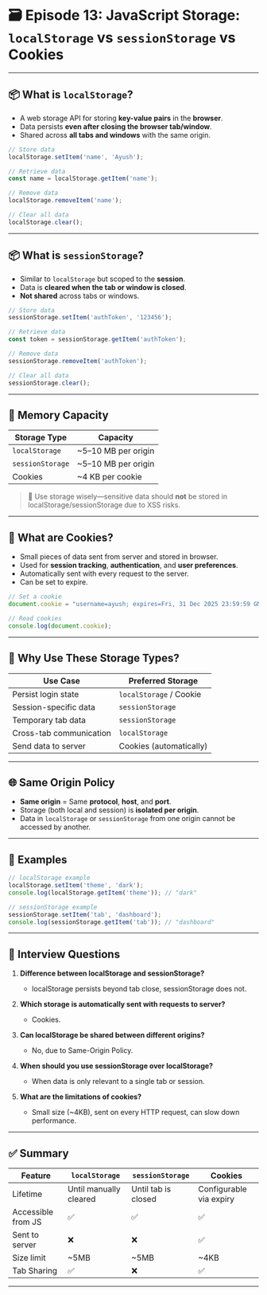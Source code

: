 # 🗃️ Episode 13: JavaScript Storage: `localStorage` vs `sessionStorage` vs Cookies

---

## 📦 What is `localStorage`?

- A web storage API for storing **key-value pairs** in the **browser**.
- Data persists **even after closing the browser tab/window**.
- Shared across **all tabs and windows** with the same origin.

```js
// Store data
localStorage.setItem('name', 'Ayush');

// Retrieve data
const name = localStorage.getItem('name');

// Remove data
localStorage.removeItem('name');

// Clear all data
localStorage.clear();
```

---

## 📦 What is `sessionStorage`?

- Similar to `localStorage` but scoped to the **session**.
- Data is **cleared when the tab or window is closed**.
- **Not shared** across tabs or windows.

```js
// Store data
sessionStorage.setItem('authToken', '123456');

// Retrieve data
const token = sessionStorage.getItem('authToken');

// Remove data
sessionStorage.removeItem('authToken');

// Clear all data
sessionStorage.clear();
```

---

## 💾 Memory Capacity

| Storage Type     | Capacity                |
|------------------|-------------------------|
| `localStorage`   | ~5–10 MB per origin     |
| `sessionStorage` | ~5–10 MB per origin     |
| Cookies          | ~4 KB per cookie        |

> 🔐 Use storage wisely—sensitive data should **not** be stored in localStorage/sessionStorage due to XSS risks.

---

## 🍪 What are Cookies?

- Small pieces of data sent from server and stored in browser.
- Used for **session tracking**, **authentication**, and **user preferences**.
- Automatically sent with every request to the server.
- Can be set to expire.

```js
// Set a cookie
document.cookie = "username=ayush; expires=Fri, 31 Dec 2025 23:59:59 GMT";

// Read cookies
console.log(document.cookie);
```

---

## 🔐 Why Use These Storage Types?

| Use Case                 | Preferred Storage      |
|--------------------------|------------------------|
| Persist login state      | `localStorage` / Cookie |
| Session-specific data    | `sessionStorage`       |
| Temporary tab data       | `sessionStorage`       |
| Cross-tab communication  | `localStorage`         |
| Send data to server      | Cookies (automatically) |

---

## 🌐 Same Origin Policy

- **Same origin** = Same **protocol**, **host**, and **port**.
- Storage (both local and session) is **isolated per origin**.
- Data in `localStorage` or `sessionStorage` from one origin cannot be accessed by another.

---

## 🧪 Examples

```js
// localStorage example
localStorage.setItem('theme', 'dark');
console.log(localStorage.getItem('theme')); // "dark"

// sessionStorage example
sessionStorage.setItem('tab', 'dashboard');
console.log(sessionStorage.getItem('tab')); // "dashboard"
```

---

## 🧠 Interview Questions

1. **Difference between localStorage and sessionStorage?**
   - localStorage persists beyond tab close, sessionStorage does not.

2. **Which storage is automatically sent with requests to server?**
   - Cookies.

3. **Can localStorage be shared between different origins?**
   - No, due to Same-Origin Policy.

4. **When should you use sessionStorage over localStorage?**
   - When data is only relevant to a single tab or session.

5. **What are the limitations of cookies?**
   - Small size (~4KB), sent on every HTTP request, can slow down performance.

---

## ✅ Summary

| Feature            | `localStorage`         | `sessionStorage`       | Cookies                  |
|--------------------|------------------------|-------------------------|--------------------------|
| Lifetime           | Until manually cleared | Until tab is closed     | Configurable via expiry |
| Accessible from JS | ✅                     | ✅                      | ✅                       |
| Sent to server     | ❌                    | ❌                     | ✅                       |
| Size limit         | ~5MB                   | ~5MB                    | ~4KB                    |
| Tab Sharing        | ✅                     | ❌                     | ✅                       |

---
